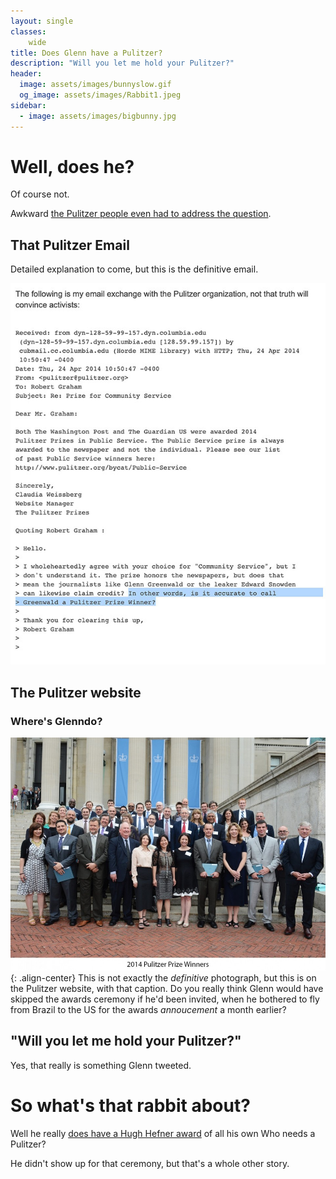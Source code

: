 ```yaml
---
layout: single
classes:
    wide
title: Does Glenn have a Pulitzer?
description: "Will you let me hold your Pulitzer?"
header:
  image: assets/images/bunnyslow.gif
  og_image: assets/images/Rabbit1.jpeg
sidebar:
  - image: assets/images/bigbunny.jpg
---
```


# Well, does he?

Of course not. 

Awkward [the Pulitzer people even had to address the question](https://blog.erratasec.com/2014/04/no-glenn-greenwald-did-not-win-pulitzer.html#.YLhmeS1Q3UJ).

## That Pulitzer Email

Detailed explanation to come, but this is the definitive email.

![email](assets/images/Pulitzers.jpg)

## The Pulitzer website

### Where's Glenndo?

![Pulitzer winners 2014](assets/images/2014groupphoto1290.jpg){: .align-center}
This is not exactly the *definitive* photograph, but this is on the Pulitzer website, with that caption.
Do you really think Glenn would have skipped the awards ceremony if he'd been invited, when he bothered to fly from Brazil to the US for the awards _annoucement_ a month earlier?

## "Will you let me hold your Pulitzer?"

Yes, that really is something Glenn tweeted.

# So what's that rabbit about?

Well he really [does have a Hugh Hefner award](https://www.usnews.com/news/blogs/washington-whispers/2014/05/21/glenn-greenwald-accepts-hugh-hefner-award-for-journalism) of all his own
Who needs a Pulitzer?

He didn't show up for that ceremony, but that's a whole other story.


